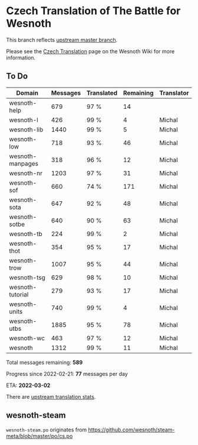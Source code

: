 # Czech Translation of The Battle for Wesnoth

This branch reflects [upstream master branch](https://github.com/wesnoth/wesnoth/tree/master).

Please see the [Czech Translation](https://wiki.wesnoth.org/CzechTranslation) page on the Wesnoth Wiki for more information.

## To Do

Domain | Messages | Translated | Remaining | Translator
------ | -------- | ---------- | --------- | ----------
wesnoth-help | 679 | 97 % | 14 |
wesnoth-l | 426 | 99 % | 4 | Michal
wesnoth-lib | 1440 | 99 % | 5 | Michal
wesnoth-low | 718 | 93 % | 46 | Michal
wesnoth-manpages | 318 | 96 % | 12 | Michal
wesnoth-nr | 1203 | 97 % | 31 | Michal
wesnoth-sof | 660 | 74 % | 171 | Michal
wesnoth-sota | 647 | 92 % | 48 | Michal
wesnoth-sotbe | 640 | 90 % | 63 | Michal
wesnoth-tb | 224 | 99 % | 2 | Michal
wesnoth-thot | 354 | 95 % | 17 | Michal
wesnoth-trow | 1007 | 95 % | 44 | Michal
wesnoth-tsg | 629 | 98 % | 10 | Michal
wesnoth-tutorial | 279 | 93 % | 17 | Michal
wesnoth-units | 740 | 99 % | 4 | Michal
wesnoth-utbs | 1885 | 95 % | 78 | Michal
wesnoth-wc | 463 | 97 % | 12 | Michal
wesnoth | 1312 | 99 % | 11 | Michal

Total messages remaining: **589**

Progress since 2022-02-21: **77** messages per day

ETA: **2022-03-02**

There are [upstream translation stats](https://www.wesnoth.org/gettext/?view=langs&version=master&lang=cs).

## wesnoth-steam
`wesnoth-steam.po` originates from https://github.com/wesnoth/steam-meta/blob/master/po/cs.po

